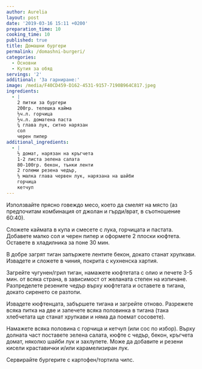 ```yaml
---
author: Aurelia
layout: post
date: '2019-03-16 15:11 +0200'
preparation_time: 10
cooking_time: 10
published: true
title: Домашни бургери
permalink: /domashni-burgeri/
categories:
  - Основни
  - Кутия за обяд
servings: '2'
additional: 'За гарниране:'
image: /media/F40CD459-D162-4531-9157-7190B964C817.jpeg
ingredients:
  - |
    2 питки за бургери
    200гр. телешка кайма
    ½ч.л. горчица
    ½ч.л. доматена паста
    ¼ глава лук, ситно нарязан
    сол
    черен пипер
additional_ingredients:
  - |
    ½ домат, нарязан на кръгчета
    1-2 листа зелена салата
    80-100гр. бекон, тънки ленти 
    2 големи резена чедър, 
    ½ малка глава червен лук, нарязана на шайби
    горчица
    кетчуп
---
```

Използвайте прясно говеждо месо, което да смелят на място (аз предпочитам комбинация от джолан и гърди/врат, в съотношение 60:40). 

Сложете каймата в купа и смесете с лука, горчицата и пастата. Добавете малко сол и черен пипер и оформете 2 плоски  кюфтета. Оставете в хладилника за поне 30 мин.

В добре загрят тиган запържете лентите бекон, докато станат хрупкави. Извадете и сложете в чиния, покрита с кухненска хартия.

Загрейте чугунен/грил тиган, намажете кюфтетата с олио и печете 3-5 мин. от всяка страна, в зависимост от желаната степен на изпичане. Разпределете резените чедър върху кюфтетата и оставете в тигана, докато сиренето се разтопи.

Извадете кюфтенцата, забършете тигана и загрейте отново. Разрежете всяка питка на две и запечете всяка половинка в тигана (така хлебчетата ще станат хрупкави и няма да поемат сосовете). 

Намажете всяка половина с горчица и кетчуп (или сос по избор). Върху долната част поставете зелена салата, кюфте с чедър, бекон, кръгчета домат, няколко шайби лук и захлупете. 
Може да добавите и резени кисели краставички и/или карамелизиран лук.

Сервирайте бургерите с картофен/тортила чипс.
